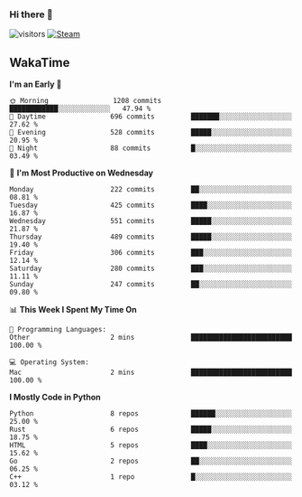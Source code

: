 ### Hi there 👋

![visitors](https://visitor-badge.glitch.me/badge?page_id=zhourunlai)
[![Steam](https://img.shields.io/badge/dynamic/json?url=https%3A%2F%2Fapi.swo.moe%2Fstats%2Fsteamgames%2F76561198285156854&query=count&color=0b1a37&label=Steam&labelColor=134375&logo=steam&suffix=+games&cacheSeconds=3600)](http://steamcommunity.com/profiles/76561198285156854)

## WakaTime
<!--START_SECTION:waka-->
**I'm an Early 🐤** 

```text
🌞 Morning                1208 commits        ████████████░░░░░░░░░░░░░   47.94 % 
🌆 Daytime                696 commits         ███████░░░░░░░░░░░░░░░░░░   27.62 % 
🌃 Evening                528 commits         █████░░░░░░░░░░░░░░░░░░░░   20.95 % 
🌙 Night                  88 commits          █░░░░░░░░░░░░░░░░░░░░░░░░   03.49 % 
```
📅 **I'm Most Productive on Wednesday** 

```text
Monday                   222 commits         ██░░░░░░░░░░░░░░░░░░░░░░░   08.81 % 
Tuesday                  425 commits         ████░░░░░░░░░░░░░░░░░░░░░   16.87 % 
Wednesday                551 commits         █████░░░░░░░░░░░░░░░░░░░░   21.87 % 
Thursday                 489 commits         █████░░░░░░░░░░░░░░░░░░░░   19.40 % 
Friday                   306 commits         ███░░░░░░░░░░░░░░░░░░░░░░   12.14 % 
Saturday                 280 commits         ███░░░░░░░░░░░░░░░░░░░░░░   11.11 % 
Sunday                   247 commits         ██░░░░░░░░░░░░░░░░░░░░░░░   09.80 % 
```


📊 **This Week I Spent My Time On** 

```text
💬 Programming Languages: 
Other                    2 mins              █████████████████████████   100.00 % 

💻 Operating System: 
Mac                      2 mins              █████████████████████████   100.00 % 
```

**I Mostly Code in Python** 

```text
Python                   8 repos             ██████░░░░░░░░░░░░░░░░░░░   25.00 % 
Rust                     6 repos             █████░░░░░░░░░░░░░░░░░░░░   18.75 % 
HTML                     5 repos             ████░░░░░░░░░░░░░░░░░░░░░   15.62 % 
Go                       2 repos             ██░░░░░░░░░░░░░░░░░░░░░░░   06.25 % 
C++                      1 repo              █░░░░░░░░░░░░░░░░░░░░░░░░   03.12 % 
```




<!--END_SECTION:waka-->
